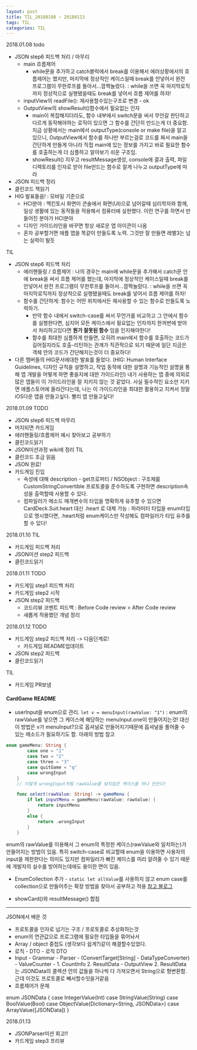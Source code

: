 ```yaml
---
layout: post
title: TIL_20180108 ~ 20180113
tags: TIL
categories: TIL
---
```

2018.01.08
todo
- JSON step6 피드백 처리 / 마무리
  - main 흐름제어
    - while문을 추가하고 catch블럭에서 break를 이용해서 에러상황에서의 흐름제어는 했지만, 마지막에 정상적인 케이스일때 break를 안넣어서 완전 프로그램이 무한루프를 돌아서...깜짝놀랐다. : while을 쓰면 꼭 마지막로직까지 정상적으로 실행됐을때도 break를 넣어서 흐름 제어를 하자!
  - inputView의 readFile(): 재사용할수있는구조로 변경 - ok
  - OutputView의 showResult()함수에서 필요없는 인자
    - main이 복잡해지더라도, 함수 내부에서 switch문을 써서 무언갈 판단하고 다르게 동작해야하는 로직이 있으면 그 함수를 간단히 만드는게 더 중요함. 지금 상황에서는 main에서 outputType(console or make file)을 알고있으니, OutputView에서 함수를 하나만 부르는걸로 코드를 짜서 main을 간단하게 만들게 아니라 직접 main에 있는 정보를 가지고 바로 필요한 함수를 호출하는게 더 심플하고 알아보기 쉬운 구조임.
    - showResult() 지우고 resultMessage생성, console에 결과 출력, 파일디렉토리를 인자로 받아 file만드는 함수로 잘게 나누고 outputType에 따라
- JSON 피드백 정리
- 클린코드 책읽기
- HIG 발표들음! : 모바일 기준으로
  - HCI분야 : 맥킨토시 화면이 콘솔에서 화면(UI)으로 넘어갈때 심리학자와 함께, 일상 생활에 있는 동작들을 적용해서 컴퓨터에 실현했다. 이런 연구를 하면서 만들어진 분야가 HCI분야
  - 디자인 가이드라인을 바꾸면 항상 새로운 앱 아이콘이 나옴
  - 혼자 공부할거면 애플 앱을 똑같이 만들도록 노력. 그것만 잘 만들면 레벨3는 넘는 실력이 될듯

TIL
- JSON step6 피드백 처리
  - 에러핸들링 / 흐름제어 : 나의 경우는 main에 while문을 추가해서 catch문 안에 break을 써서 흐름 제어를 했는데, 마지막에 정상적인 케이스일때 break를 안넣어서 완전 프로그램이 무한루프를 돌아서...깜짝놀랐다. : while을 쓰면 꼭 마지막로직까지 정상적으로 실행됐을때도 break를 넣어서 흐름 제어를 하자!
  - 함수를 간단하게: 함수는 어떤 위치에서든 재사용할 수 있는 함수로 만들도록 노력하기.
    - 만약 함수 내에서 switch-case를 써서 무언가를 비교하고 그 안에서 함수를 실행한다면, 심지어 모든 케이스에서 필요없는 인자까지 한꺼번에 받아서 처리하고있다면 **뭔가 잘못된 함수** 임을 인지해야한다!
    - 함수를 최대한 심플하게 만들면, 오히려 main에서 함수를 호출하는 코드가 길어질지라도 호출-리턴하는 관계가 직관적으로 되기 때문에 일단 지금은 객체 안의 코드가 간단해지는것이 더 중요하다!
- 다른 멤버들의 HIG문서에대한 발표를 들었다. (HIG: Human Interface Guidelines, 디자인 규칙을 설명하고, 작업 동작에 대한 설명과 기능적인 설명을 통해 앱 개발을 어떻게 하면 좋을지에 대한 가이드라인) 내가 사용하는 앱 중에 의외로 많은 앱들이 이 가이드라인을 잘 지키지 않는 것 같았다. 사실 필수적인 요소만 지키면 애플스토어에 올라간다는데, 나는 이 가이드라인을 최대한 활용하고 지켜서 정말 iOS다운 앱을 만들고싶다. 빨리 앱 만들고싶다!

2018.01.09
TODO
- JSON step6 피드백 마무리
- 머지되면 카드게임
- 에러핸들링/흐름제어 예시 찾아보고 공부하기
- 클린코드읽기
- JSON미션과정 wiki에 정리
TIL
- 클린코드 조금 읽음
- JSON 완료!
- 카드게임 진입
  - 속성에 대해 description - get프로퍼티 / NSObject : 구조체를 CustomStringConvertible 프로토콜을 준수하도록 구현하면 description속성을 출력할때 사용할 수 있다.
  - 컴파일러가 메소드 매개변수의 타입을 명확하게 유추할 수 있으면 CardDeck.Suit.heart 대신 .heart 로 대체 가능 : 파라미터 타입을 enum타입으로 명시했다면, .heart처럼 enum케이스만 작성해도 컴파일러가 타입 유추를 할 수 있다!

2018.01.10
TIL
- 카드게임 피드백 처리
- JSON미션 step2 피드백
- 클린코드읽기

2018.01.11
TODO
- 카드게임 step1 피드백 처리
- 카드게임 step2 시작
- JSON step2 피드백
  - 코드리뷰 코멘트 피드백 : Before Code review > After Code review
  - 새롭게 적용했던 개념 정리

2018.01.12
TODO
- 카드게임 step2 피드백 처리 -> 다음단계로!
  - 카드게임 README업데이트
- JSON step2 피드백
- 클린코드읽기

TIL
- 카드게임 PR보냄

#### CardGame README
- userInput을 enum으로 관리.
`let v = menuInput(rawValue: "1")` : enum의 rawValue를 넣으면 그 케이스에 해당하는 menuInput.one이 만들어지는것!
대신 이 방법은 v가 menuInput?으로 옵셔널로 만들어지기때문에 옵셔널을 풀어줄 수 있는 메소드가 필요하기도 함. 아래의 방법 참고
```Swift
enum gameMenu: String {
        case one = "1"
        case two = "2"
        case three = "3"
        case quitGame = "q"
        case wrongInput
    }
    // 이렇게 wrongInput처럼 rawValue를 넣지않은 케이스를 하나 만든다!

    func select(rawValue: String) -> gameMenu {
        if let inputMenu = gameMenu(rawValue: rawValue) {
            return inputMenu
        }
        else {
            return .wrongInput
        }
    }
```

enum의 rawValue를 이용해서 그 enum의 특정한 케이스(rawValue와 일치하는)가 만들어지는 방법이 있음.
특히 switch-case로 비교할때 enum을 이용하면 사용자의 input을 제한한다는 의미도 있지만 컴파일러가 빠진 케이스를 미리 알려줄 수 있기 때문에 개발자의 실수를 방어하는데에도 용이한 면이 있음.

- EnumCollection 추가 - `static let allValue`를 사용하지 않고 enum case를 collection으로 만들어주는 확장 방법을 찾아서 공부하고 적용 [참고 블로그](https://theswiftdev.com/2017/10/12/swift-enum-all-values/)

- showCard()와 resultMessage() 합침

***

JSON에서 배운 것
- 프로토콜을 인자로 넘기는 구조 / 프로토콜로 추상화하는것
- enum의 연관값으로 프로그램에 필요한 타입들을 묶어놔서
- Array / object 중첩도 (생각보다 쉽게?)같이 해결할수있었다.
- 로직 - DTO - 로직 DTO
- Input - Grammar - Parser - (ConvertTarget[String] - DataTypeConverter) - ValueCounter - 1. CountInfo 2. ResultData - OutputView
  2. ResultData는 JSONData의 콜렉션 안의 값들을 하나씩 다 가져오면서 String으로 형변환함. 근데 이것도 프로토콜로 빼서할수잇을거같음
- 흐름제어가 문제

enum JSONData {
    case IntegerValue(Int)
    case StringValue(String)
    case BoolValue(Bool)
    case ObjectValue(Dictionary<String, JSONData>)
    case ArrayValue([JSONData])
}

2018.01.13
- JSONParser미션 회고!!
- 카드게임 step3 프리뷰
